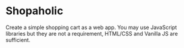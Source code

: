# Shopaholic
Create a simple shopping cart as a web app. You may use JavaScript
libraries but they are not a requirement, HTML/CSS and Vanilla JS are
sufficient.
